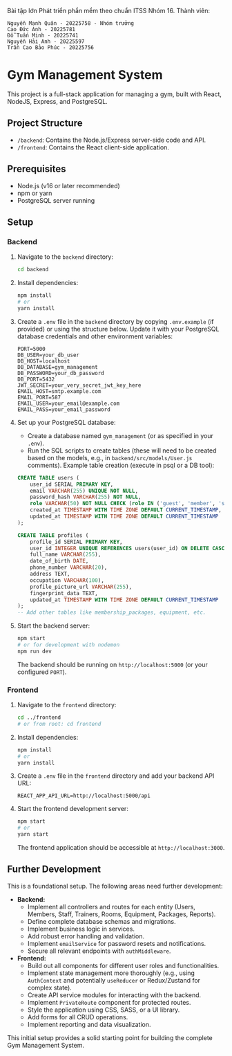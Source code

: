 Bài tập lớn Phát triển phần mềm theo chuẩn ITSS Nhóm 16. Thành viên:

    Nguyễn Mạnh Quân - 20225758 - Nhóm trưởng
    Cao Đức Anh - 20225781
    Đỗ Tuấn Minh - 20225741
    Nguyễn Hải Anh - 20225597
    Trần Cao Bảo Phúc - 20225756


# Gym Management System

This project is a full-stack application for managing a gym, built with React, NodeJS, Express, and PostgreSQL.

## Project Structure

-   `/backend`: Contains the Node.js/Express server-side code and API.
-   `/frontend`: Contains the React client-side application.

## Prerequisites

-   Node.js (v16 or later recommended)
-   npm or yarn
-   PostgreSQL server running

## Setup

### Backend

1.  Navigate to the `backend` directory:
    ```bash
    cd backend
    ```
2.  Install dependencies:
    ```bash
    npm install
    # or
    yarn install
    ```
3.  Create a `.env` file in the `backend` directory by copying `.env.example` (if provided) or using the structure below. Update it with your PostgreSQL database credentials and other environment variables:
    ```env
    PORT=5000
    DB_USER=your_db_user
    DB_HOST=localhost
    DB_DATABASE=gym_management
    DB_PASSWORD=your_db_password
    DB_PORT=5432
    JWT_SECRET=your_very_secret_jwt_key_here
    EMAIL_HOST=smtp.example.com
    EMAIL_PORT=587
    EMAIL_USER=your_email@example.com
    EMAIL_PASS=your_email_password
    ```
4.  Set up your PostgreSQL database:
    -   Create a database named `gym_management` (or as specified in your `.env`).
    -   Run the SQL scripts to create tables (these will need to be created based on the models, e.g., in `backend/src/models/User.js` comments).
    Example table creation (execute in psql or a DB tool):
    ```sql
    CREATE TABLE users (
        user_id SERIAL PRIMARY KEY,
        email VARCHAR(255) UNIQUE NOT NULL,
        password_hash VARCHAR(255) NOT NULL,
        role VARCHAR(50) NOT NULL CHECK (role IN ('guest', 'member', 'staff', 'trainer', 'owner')),
        created_at TIMESTAMP WITH TIME ZONE DEFAULT CURRENT_TIMESTAMP,
        updated_at TIMESTAMP WITH TIME ZONE DEFAULT CURRENT_TIMESTAMP
    );

    CREATE TABLE profiles (
        profile_id SERIAL PRIMARY KEY,
        user_id INTEGER UNIQUE REFERENCES users(user_id) ON DELETE CASCADE,
        full_name VARCHAR(255),
        date_of_birth DATE,
        phone_number VARCHAR(20),
        address TEXT,
        occupation VARCHAR(100),
        profile_picture_url VARCHAR(255),
        fingerprint_data TEXT,
        updated_at TIMESTAMP WITH TIME ZONE DEFAULT CURRENT_TIMESTAMP
    );
    -- Add other tables like membership_packages, equipment, etc.
    ```

5.  Start the backend server:
    ```bash
    npm start
    # or for development with nodemon
    npm run dev
    ```
    The backend should be running on `http://localhost:5000` (or your configured `PORT`).

### Frontend

1.  Navigate to the `frontend` directory:
    ```bash
    cd ../frontend
    # or from root: cd frontend
    ```
2.  Install dependencies:
    ```bash
    npm install
    # or
    yarn install
    ```
3.  Create a `.env` file in the `frontend` directory and add your backend API URL:
    ```env
    REACT_APP_API_URL=http://localhost:5000/api
    ```
4.  Start the frontend development server:
    ```bash
    npm start
    # or
    yarn start
    ```
    The frontend application should be accessible at `http://localhost:3000`.

## Further Development

This is a foundational setup. The following areas need further development:

-   **Backend:**
    -   Implement all controllers and routes for each entity (Users, Members, Staff, Trainers, Rooms, Equipment, Packages, Reports).
    -   Define complete database schemas and migrations.
    -   Implement business logic in services.
    -   Add robust error handling and validation.
    -   Implement `emailService` for password resets and notifications.
    -   Secure all relevant endpoints with `authMiddleware`.
-   **Frontend:**
    -   Build out all components for different user roles and functionalities.
    -   Implement state management more thoroughly (e.g., using `AuthContext` and potentially `useReducer` or Redux/Zustand for complex state).
    -   Create API service modules for interacting with the backend.
    -   Implement `PrivateRoute` component for protected routes.
    -   Style the application using CSS, SASS, or a UI library.
    -   Add forms for all CRUD operations.
    -   Implement reporting and data visualization.

This initial setup provides a solid starting point for building the complete Gym Management System.
